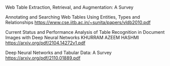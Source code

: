 
Web Table Extraction, Retrieval, and Augmentation: A Survey

Annotating and Searching Web Tables Using Entities, Types and Relationships
https://www.cse.iitb.ac.in/~sunita/papers/vldb2010.pdf

Current Status and Performance Analysis of Table Recognition in Document Images with Deep Neural Networks
KHURRAM AZEEM HASHMI
https://arxiv.org/pdf/2104.14272v1.pdf

Deep Neural Networks and Tabular Data: A Survey
https://arxiv.org/pdf/2110.01889.pdf
